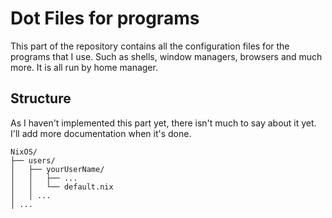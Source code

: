 # Dot Files for programs
This part of the repository contains all the configuration files for the programs that I use. Such as shells, window managers, browsers and much more. It is all run by home manager.

## Structure <!-- TODO : Add some text here... -->
As I haven't implemented this part yet, there isn't much to say about it yet. I'll add more documentation when it's done.

```
NixOS/
├── users/
│   ├── yourUserName/
│   │   ├── ...
│   │   └── default.nix
│   │ ...
│ ...
```
